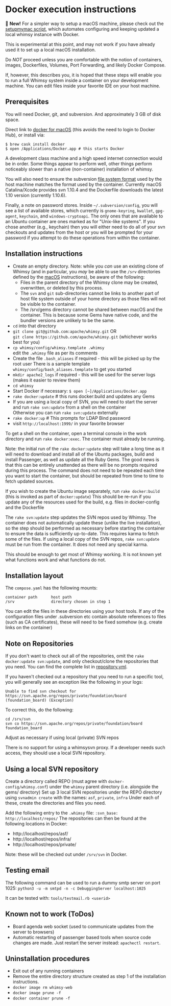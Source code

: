 Docker execution instructions
=============================

:dizzy: **New!** For a simpler way to setup a macOS machine, please
check out the [setupmymac script](./SETUPMYMAC.md), which automates
configuring and keeping updated a local whimsy instance with Docker.

This is experimental at this point, and may not work if you have already
used it to set up a local macOS installation.

Do *NOT* proceed unless you are comfortable with the notion of containers,
images, Dockerfiles, Volumes, Port Forwarding, and likely Docker Compose.

If, however, this describes you, it is hoped that these steps will enable you
to run a full Whimsy system inside a container on your development machine.
You can edit files inside your favorite IDE on your host machine.

Prerequisites
-------------

You will need Docker, git, and subversion.  And approximately 3 GB of
disk space.

Direct link to [docker for
macOS](https://download.docker.com/mac/stable/Docker.dmg) (this avoids the
need to login to Docker Hub), or install via:

    $ brew cask install docker
    $ open /Applications/Docker.app # this starts Docker

A development class machine and a high speed internet connection would
be in order.  Some things appear to perform well, other things perform
noticeably slower than a native (non-container) installation of whimsy.

You will also need to ensure the subversion [file system
format](https://www.visualsvn.com/support/topic/00135/#FilesystemFormat)
used by the host machine matches the format used by the container.  Currently
macOS Catalina/Xcode provides svn 1.10.4 and the Dockerfile downloads the
latest 1.10 version (currently 1.10.6).

Finally, a note on password stores.  Inside `~/.subversion/config`, you will see
a list of available stores, which currently is `gnome-keyring`, `kwallet`,
`gpg-agent`, `keychain`, and `windows-cryptoapi`.  The only ones that are
available to an Ubuntu container are ones marked as for "Unix-like systems".
If you chose another (e.g., keychain) then you will either need to do all of
your svn checkouts and updates from the host or you will be prompted for your
password if you attempt to do these operations from within the container.

Installation instructions
-------------------------

* Create an empty directory.  Note: while you _can_ use an existing clone of
  Whimsy (and in particular, you _may_ be able to use the `/srv` directories
  defined by the [macOS](MACOS.md) instructions), be aware of the following:
    * Files in the parent directory of the Whimsy clone may be created,
      overwritten, or deleted by this process.
    * The `svn` and `git` sub-directories cannot be links to another part of
      host file system outside of your home directory as those files will not
      be visible to the container.
    * The /srv/gems directory cannot be shared between macOS and the container.
      This is because some Gems have native code, and the bundler versions are
      unlikely to be the same.
* `cd` into that directory
* `git clone git@github.com:apache/whimsy.git` OR \
  `git clone https://github.com/apache/whimsy.git` (whichever works best for you)
* `cp whimsy/config/whimsy.template .whimsy`\
  edit the `.whimsy` file as per its comments
* Create the file `.bash_aliases` if required - this will be picked up by the root user
There is a sample template `whimsy/config/bash_aliases.template` to get you started
* `mkdir apache2_logs` if required - this will be used for the server logs (makes it easier to review them)
* `cd whimsy`
* Start Docker if necessary: `$ open [~]/Applications/Docker.app`
* `rake docker:update` # this runs docker:build and updates any Gems
* If you are using a local copy of SVN, you will need to start the server and run `rake svn:update` from a shell on the container\
  Otherwise you can run `rake svn:update` externally
* `rake docker:up` # This prompts for LDAP Bind password
* visit `http://localhost:1999/` in your favorite browser

To get a shell on the container, open a terminal console in the work directory
and run `rake docker:exec`. The container must already be running.

Note: the initial run of the `rake docker:update` step will take a long time as
it will need to download and install all of the Ubuntu packages,
build and install Passenger, as well as update all the Ruby Gems.
The good news is that this can be entirely unattended as there
will be no prompts required during this process.
The command does not need to be repeated each time you want to start the container,
but should be repeated from time to time to fetch updated sources.

If you wish to create the Ubuntu image separately, run `rake docker:build`
(this is invoked as part of `docker:update`)
This should be re-run if you update any of the resources used for the build,
e.g. files in docker-config and the Dockerfile


The `rake svn:update` step updates the SVN repos used by Whimsy.
The container does not automatically update these (unlike the live installation),
so the step should be performed as necessary before starting the container to ensure the
data is sufficiently up-to-date. This requires karma to fetch some of the files.
If using a local copy of the SVN repos, `rake svn:update` must be run from the container.
It does not need any special karma.


This should be enough to get most of Whimsy working.  It is not
known yet what functions work and what functions do not.

Installation layout
-------------------
The `compose.yaml` has the following mounts:

    container path      host path
    /srv                directory chosen in step 1

You can edit the files in these directories using your host tools.
If any of the configuration files under .subversion etc contain absolute references to
files (such as CA certificates), these will need to be fixed somehow (e.g. create links on
the container)

Note on Repositories
--------------------

If you don't want to check out all of the repositories, omit the
`rake docker:update svn:update`, and only checkout/clone
the repositories that you need.  You can find the complete list in
[repository.yml](./repository.yml).

If you haven't checked out a repository that you need to run a specific tool,
you will generally see an exception like the following in your logs:

    Unable to find svn checkout for https://svn.apache.org/repos/private/foundation/board (foundation_board) (Exception)

To correct this, do the following:

    cd /srv/svn
    svn co https://svn.apache.org/repos/private/foundation/board foundation_board

Adjust as necessary if using local (private) SVN repos

There is no support for using a whimsysvn proxy.
If a developer needs such access, they should use a local SVN repository.

Using a local SVN repository
----------------------------
Create a directory called REPO (must agree with `docker-config/whimsy.conf`) under the `whimsy` parent directory
(i.e. alongside the gems/ directory)
Set up 3 local SVN repositories under the REPO directory using `svnadmin create` with the names: `asf`, `private`, `infra`
Under each of these, create the directories and files you need.

Add the following entry to the `.whimsy` file: `:svn_base: http://localhost/repos/`
The repositories can then be found at the following locations in Docker:
- http://localhost/repos/asf/
- http://localhost/repos/infra/
- http://localhost/repos/private/

Note: these will be checked out under `/srv/svn` in Docker.

Testing email
-------------

The following command can be used to run a dummy smtp server on port 1025:
`python3 -u -m smtpd -n -c DebuggingServer localhost:1025`

It can be tested with:
`tools/testmail.rb <userid>`

Known not to work (ToDos)
-------------------------

* Board agenda web socket (used to communicate updates from the server to
  browsers)
* Automatic restarting of passenger based tools when source code changes are
  made. Just restart the server instead: `apachectl restart`.

Uninstallation procedures
-------------------------

* Exit out of any running containers
* Remove the entire directory structure created as step 1 of the installation
  instructions.
* `docker image rm whimsy-web`
* `docker image prune -f`
* `docker container prune -f`
